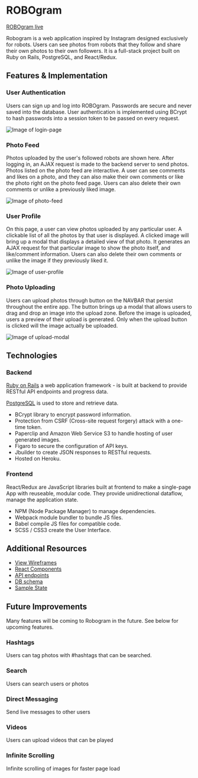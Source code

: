 # ROBOgram

[ROBOgram live][heroku]

[heroku]: http://www.robogram.site


Robogram is a web application inspired by Instagram designed exclusively for robots. Users can see photos from robots that they follow and share their own photos to their own followers. It is a full-stack project built on Ruby on Rails, PostgreSQL, and React/Redux.

## Features & Implementation

### User Authentication

Users can sign up and log into ROBOgram. Passwords are secure and never saved into the database. User authentication is implemented using BCrypt to hash passwords into a session token
to be passed on every request.  

![Image of login-page](https://github.com/kingsleyliao/ROBOgram/blob/master/app/assets/images/login-page.png)

### Photo Feed

Photos uploaded by the user's followed robots are shown here. After logging in, an AJAX request is made to the backend server to send photos. Photos listed on the photo feed are interactive. A user can see comments and likes on a photo, and they can also make their own comments or like the photo right on the photo feed page. Users can also delete their own comments or unlike a previously liked image.

![Image of photo-feed](https://github.com/kingsleyliao/ROBOgram/blob/master/app/assets/images/photo-feed-page.png)

### User Profile

On this page, a user can view photos uploaded by any particular user. A clickable list of all the photos by that user is displayed. A clicked image will bring up a modal that displays a detailed view of that photo. It generates an AJAX request for that particular image to show the photo itself, and like/comment information. Users can also delete their own comments or unlike the image if they previously liked it.

![Image of user-profile](https://github.com/kingsleyliao/ROBOgram/blob/master/app/assets/images/user-profile-page.png)

### Photo Uploading

Users can upload photos through button on the NAVBAR that persist throughout the entire app. The button brings up a modal that allows users to drag and drop an image into the upload zone. Before the image is uploaded, users a preview of their upload is generated. Only when the upload button is clicked will the image actually be uploaded.

![Image of upload-modal](https://github.com/kingsleyliao/ROBOgram/blob/master/app/assets/images/upload-photo-modal.png)

## Technologies

### Backend
[Ruby on Rails](https://http://rubyonrails.org/) a web application framework - is built at backend to provide RESTful API endpoints and progress data.

[PostgreSQL](https://www.postgresql.org/) is used to store and retrieve data.

- BCrypt library to encrypt password information.
- Protection from CSRF (Cross-site request forgery) attack with a one-time token.
- Paperclip and Amazon Web Service S3 to handle hosting of user generated images.
- Figaro to secure the configuration of API keys.
- Jbuilder to create JSON responses to RESTful requests.
- Hosted on Heroku.

### Frontend
React/Redux are JavaScript libraries built at frontend to make a single-page App with reuseable, modular code. They provide unidirectional dataflow, manage the application state.

- NPM (Node Package Manager) to manage dependencies.
- Webpack module bundler to bundle JS files.
- Babel compile JS files for compatible code.
- SCSS / CSS3 create the User Interface.

## Additional Resources
- [View Wireframes](https://github.com/kingsleyliao/ROBOgram/tree/master/docs/wireframes)
- [React Components](component-hierarchy.md)
- [API endpoints](api-endpoints.md)
- [DB schema](schema.md)
- [Sample State](sample-state.md)

## Future Improvements

Many features will be coming to Robogram in the future. See below for upcoming features.

### Hashtags

Users can tag photos with #hashtags that can be searched.

### Search

Users can search users or photos

### Direct Messaging

Send live messages to other users

### Videos

Users can upload videos that can be played

### Infinite Scrolling

Infinite scrolling of images for faster page load
